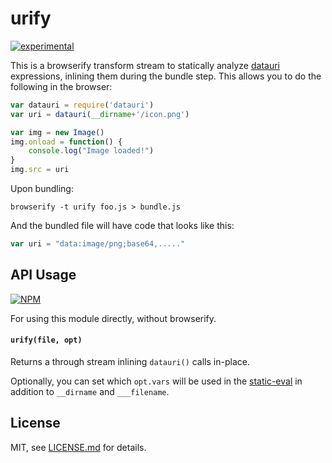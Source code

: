 # urify

[![experimental](http://badges.github.io/stability-badges/dist/experimental.svg)](http://github.com/badges/stability-badges)

This is a browserify transform stream to statically analyze [datauri](https://www.npmjs.org/package/datauri) expressions, inlining them during the bundle step. This allows you to do the following in the browser:  

```js
var datauri = require('datauri')
var uri = datauri(__dirname+'/icon.png')

var img = new Image()
img.onload = function() {
	console.log("Image loaded!")
}
img.src = uri
```

Upon bundling:

```browserify -t urify foo.js > bundle.js```

And the bundled file will have code that looks like this:

```js
var uri = "data:image/png;base64,....."
```

## API Usage

[![NPM](https://nodei.co/npm/urify.png)](https://nodei.co/npm/urify/)

For using this module directly, without browserify.

#### `urify(file, opt)`

Returns a through stream inlining `datauri()` calls in-place. 

Optionally, you can set which `opt.vars` will be used in the [static-eval](https://www.npmjs.org/package/static-eval) in addition to `__dirname` and `___filename`. 

## License

MIT, see [LICENSE.md](http://github.com/mattdesl/urify/blob/master/LICENSE.md) for details.

